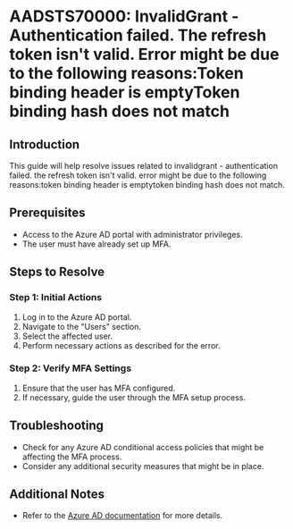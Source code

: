 
# AADSTS70000: InvalidGrant - Authentication failed. The refresh token isn't valid. Error might be due to the following reasons:Token binding header is emptyToken binding hash does not match

## Introduction
This guide will help resolve issues related to invalidgrant - authentication failed. the refresh token isn't valid. error might be due to the following reasons:token binding header is emptytoken binding hash does not match.

## Prerequisites
- Access to the Azure AD portal with administrator privileges.
- The user must have already set up MFA.

## Steps to Resolve

### Step 1: Initial Actions
1. Log in to the Azure AD portal.
2. Navigate to the "Users" section.
3. Select the affected user.
4. Perform necessary actions as described for the error.

### Step 2: Verify MFA Settings
1. Ensure that the user has MFA configured.
2. If necessary, guide the user through the MFA setup process.

## Troubleshooting
- Check for any Azure AD conditional access policies that might be affecting the MFA process.
- Consider any additional security measures that might be in place.

## Additional Notes
- Refer to the [Azure AD documentation](https://learn.microsoft.com/en-us/azure/active-directory/) for more details.
